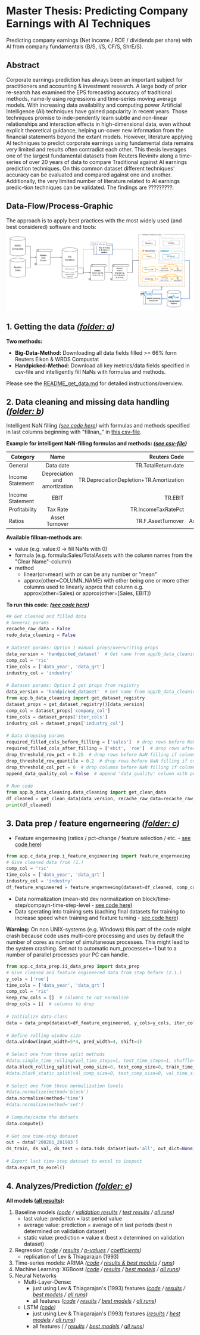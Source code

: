 # Master Thesis: Predicting Company Earnings with AI Techniques
Predicting company earnings (Net income / ROE / dividends per share) with AI from company fundamentals (B/S, I/S, CF/S, ShrE/S).

## Abstract  
Corporate earnings prediction has always been an important subject for practitioners and accounting & investment research. A large body of prior re-search has examined the EPS forecasting accuracy of traditional methods, name-ly using regressions and time-series moving average models. With increasing data availability and computing power Artificial Intelligence (AI) techniques have gained popularity in recent years. Those techniques promise to inde-pendently learn subtle and non-linear relationships and interaction effects in high-dimensional data, even without explicit theoretical guidance, helping un-cover new information from the financial statements beyond the extant models. However, literature applying AI techniques to predict corporate earnings using fundamental data remains very limited and results often contradict each other. This thesis leverages one of the largest fundamental datasets from Reuters Revinitv along a time-series of over 20 years of data to compare Traditional against AI earnings prediction techniques. On this common dataset different techniques' accuracy can be evaluated and compared against one and another. Additionally, the very limited number of literature related to AI earnings predic-tion techniques can be validated. The findings are ?????????.

## Data-Flow/Process-Graphic
The approach is to apply best practices with the most widely used (and best considered) software and tools:
![data flow chart](resources/data_flow_chart.png "data flow chart")

## 1. Getting the data *([folder: a](app/a_get_data))*
**Two methods:**
- **Big-Data-Method:** Downloading all data fields filled >= 66% form Reuters Eikon & WRDS Compustat
- **Handpicked-Method:** Download all key metrics/data fields specified in csv-file and intelligently fill NaNs with formulas and methods.  
  
Please see the [README_get_data.md](app/a_get_data/README_get_data.md) for detailed instructions/overview.  

## 2. Data cleaning and missing data handling *([folder: b](app/b_data_cleaning))*
Intelligent NaN filling *([see code here](app/b_data_cleaning/data_cleaning.py))* with formulas and methods specified in last columns beginning with "fillnan_" in [this csv-file](app/a_get_data/reuters_eikon/key_reuters_fields.csv).  

**Example for intelligent NaN-filling formulas and methods: *([see csv-file](app/a_get_data/reuters_eikon/key_reuters_fields.csv))***  

| Category | Name | Reuters Code | Clear Name | fillnan_1 | fillnan_2 |
| ------------- |:-------------:| -----:| -----:| -----:| -----:|
| General | Data date | TR.TotalReturn.date | data_date | | |
| Income Statement | Depreciation and amortization | TR.DepreciationDepletion+TR.Amortization | DeprArmo | formula:EBITDA-EBIT | formula:Depreciation+Amortization |
| Income Statement | EBIT | TR.EBIT | EBIT | formula:EBITDA-DeprArmo |  |
| Profitability | Tax Rate | TR.IncomeTaxRatePct | TaxRate | formula:Tax/PreTaxIncome*100 | method:linear(or=mean) |
| Ratios | Asset Turnover | TR.F.AssetTurnover | AssetTurnover | formula:Sales/TotalAssets |  |
  
**Available fillnan-methods are:**
- value (e.g. value:0 -> fill NaNs with 0)
- formula (e.g. formula:Sales/TotalAssets with the column names from the "Clear Name"-column)
- method
   - linear(or=mean) with or can be any number or "mean"
   - approx(other=COLUMN_NAME) with other being one or more other columns used to linearly approx that column e.g. approx(other=Sales) or approx(other=\[Sales, EBIT])
   
**To run this code: *([see code here](app/b_data_cleaning/data_cleaning.py))***
```python
## Get cleaned and filled data
# General params
recache_raw_data = False
redo_data_cleaning = False

# Dataset params: Option 1 manual props/overwriting props
data_version = 'handpicked_dataset'  # Get name from app/b_data_cleaning/_dataset_registry.py file
comp_col = 'ric'
time_cols = ['data_year', 'data_qrt']
industry_col = 'industry'

# Dataset params: Option 2 get props from registry
data_version = 'handpicked_dataset'  # Get name from app/b_data_cleaning/_dataset_registry.py file
from app.b_data_cleaning import get_dataset_registry
dataset_props = get_dataset_registry()[data_version]
comp_col = dataset_props['company_col']
time_cols = dataset_props['iter_cols']
industry_col = dataset_props['industry_col']

# Data dropping params
required_filled_cols_before_filling = ['sales']  # drop rows before NaN filling if columns NaN/not filled
required_filled_cols_after_filling = ['ebit', 'roe']  # drop rows after NaN filling if columns NaN/not filled
drop_threshold_row_pct = 0.25  # drop rows before NaN filling if columns of row are filled less than percent
drop_threshold_row_quantile = 0.2  # drop rows before NaN filling if columns of row are filled less than quantile percentage
drop_threshold_col_pct = 0  # drop columns before NaN filling if column is less percent filled
append_data_quality_col = False  # append 'data_quality' column with percentage of columns filled per row before NaN filling

# Run code
from app.b_data_cleaning.data_cleaning import get_clean_data
df_cleaned = get_clean_data(data_version, recache_raw_data=recache_raw_data, redo_data_cleaning=redo_data_cleaning, comp_col=comp_col, time_cols=time_cols, industry_col=industry_col, required_filled_cols_before_filling=required_filled_cols_before_filling, required_filled_cols_after_filling=required_filled_cols_after_filling, drop_threshold_row_pct=drop_threshold_row_pct, drop_threshold_row_quantile=drop_threshold_row_quantile, drop_threshold_col_pct=drop_threshold_col_pct, append_data_quality_col=append_data_quality_col)
print(df_cleaned)
```  

## 3. Data prep / feature engerneering *([folder: c](app/c_data_prep))*
- Feature engerneeing (ratios / pct-change / feature selection / etc. - [see code here](app/c_data_prep/i_feature_engineering.py))
```python
from app.c_data_prep.i_feature_engineering import feature_engerneeing
# Give cleaned data from (1.)
comp_col = 'ric'
time_cols = ['data_year', 'data_qrt']
industry_col = 'industry'
df_feature_engineered = feature_engerneeing(dataset=df_cleaned, comp_col=comp_col, time_cols=time_cols, industry_col=industry_col)
```
- Data normalization (mean-std dev normalization on block/time-step/compayn-time-step-level - [see code here](app/c_data_prep/ii_data_prep.py))
- Data sperating into training sets (caching final datasets for training to increase speed when training and feature turning - [see code here](app/c_data_prep/ii_data_prep.py))  

**Warning:** On non UNIX-systems (e.g. Windows) this part of the code might crash because code uses multi-core processing and uses by default the number of cores as number of simultaneous processes. This might lead to the system crashing. Set not to automatic num_processes=-1 but to a number of parallel processes your PC can handle.
```python
from app.c_data_prep.ii_data_prep import data_prep
# Give cleaned and feature engineered data from step before (2.1.)
y_cols = ['roe']
time_cols = ['data_year', 'data_qrt']
comp_col = 'ric'
keep_raw_cols = []  # columns to not normalize
drop_cols = []  # columns to drop 

# Initialize data-class
data = data_prep(dataset=df_feature_engineered, y_cols=y_cols, iter_cols=time_cols, comp_col=comp_col, keep_raw_cols=keep_raw_cols, drop_cols=drop_cols)

# Define rolling window size
data.window(input_width=5*4, pred_width=4, shift=1)

# Select one from three split methods
#data.single_time_rolling(val_time_steps=1, test_time_steps=1, shuffle=True)
data.block_rolling_split(val_comp_size=0, test_comp_size=0, train_time_steps=5*4*2, val_time_steps=1, test_time_steps=1, shuffle=True)
#data.block_static_split(val_comp_size=0, test_comp_size=0, val_time_size=0.2, test_time_size=0.1, shuffle=True)

# Select one from three normalization levels
#data.normalize(method='block')
data.normalize(method='time')
#data.normalize(method='set')

# Compute/cache the datsets
data.compute()

# Get one time-step dataset
out = data['200201_201903']
ds_train, ds_val, ds_test = data.tsds_dataset(out='all', out_dict=None)

# Export last time-step dataset to excel to inspect
data.export_to_excel()
```
  
## 4. Analyzes/Prediction *([folder: e](app/e_analyses))*
**All models ([all results](results)):** 
1. Baseline models *([code](app/e_analyses/a_TF_Baseline.py) / [validation results](results/results_baseline_models_val.csv) / [test results](results/results_baseline_models_test.csv) / [all runs](results/results_baseline_models_search.csv))*
    - last value: prediction = last period value
    - average value: prediction = average of n last periods (best n determined on validation dataset)
    - static value: prediction = value x (best x determined on validation dataset)
2. Regression *([code](app/e_analyses/b_TF_LiteratureFeatures_Linear.py) / [results](results/results_dense_lit_linear_error.csv) / [p-values](results/results_dense_lit_linear_pvalues.csv)  / [coefficients](results/results_dense_lit_linear_coef.csv))*
    - replication of Lev & Thiagarajan (1993)
3. Time-series models: ARIMA *([code](app/e_analyses/c_ARIMA.py) / [results & best models](results/results_ARIMA_model.csv) / [runs](results/results_ARIMA_search.csv))*
4. Machine Learning: XGBoost *([code](app/e_analyses/d_XGBoost.py) / [results](results/results_XGBoost_error.csv) / [best models](results/results_XGBoost_model.csv) / [all runs](results/results_XGBoost_search.csv))*
5. Neural Networks
    - Multi-Layer-Dense: 
      - just using Lev & Thiagarajan's (1993) features *([code](app/e_analyses/e_TF_LiteratureFeatures_Best.py) / [results](results/results_dense_lit_best_error.csv) / [best models](results/results_dense_lit_best_model.csv) / [all runs](results/results_dense_lit_best_search.csv))*
      - all features *([code](app/e_analyses/e_TF_AllFeatures_Best.py) / [results](results/results_dense_all_best_error.csv) / [best models](results/results_dense_all_best_model.csv) / [all runs](results/results_dense_all_best_search.csv))*
    - LSTM *([code](app/e_analyses/f_TF_LSTM.py))*
      - just using Lev & Thiagarajan's (1993) features *([results](results/results_lstm_all_error.csv) / [best models](results/results_lstm_all_model.csv) / [all runs](results/results_lstm_all_search.csv))*
      - all features *( / [results](results/results_lstm_lit_error.csv) / [best models](results/results_lstm_lit_model.csv) / [all runs](results/results_lstm_lit_search.csv))*
   